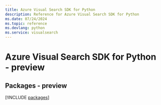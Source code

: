 ```yaml
---
title: Azure Visual Search SDK for Python
description: Reference for Azure Visual Search SDK for Python
ms.date: 07/24/2024
ms.topic: reference
ms.devlang: python
ms.service: visualsearch
---
```

# Azure Visual Search SDK for Python - preview
## Packages - preview
[!INCLUDE [packages](visual-search-index.md)]